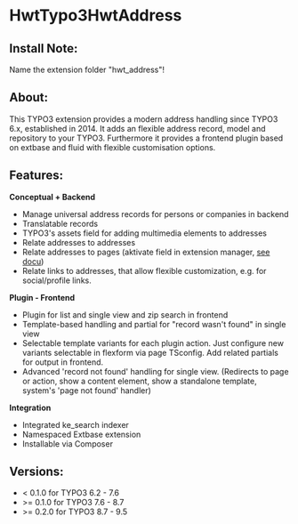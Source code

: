 # HwtTypo3HwtAddress
## Install Note:
Name the extension folder "hwt_address"!

## About:
This TYPO3 extension provides a modern address handling since TYPO3 6.x, established in 2014. It adds an flexible address record, model and repository to your TYPO3. Furthermore it provides a frontend plugin based on extbase and fluid with flexible customisation options.

## Features:

**Conceptual + Backend**

- Manage universal address records for persons or companies in backend
- Translatable records
- TYPO3's assets field for adding multimedia elements to addresses
- Relate addresses to addresses
- Relate addresses to pages (aktivate field in extension manager, [see docu](Documentation/FeatureDisplayRelatedToPage.md))
- Relate links to addresses, that allow flexible customization, e.g. for social/profile links.

**Plugin - Frontend**

- Plugin for list and single view and zip search in frontend
- Template-based handling and partial for "record wasn't found" in single view
- Selectable template variants for each plugin action. Just configure new variants selectable in flexform via page TSconfig. Add related partials for output in frontend.
- Advanced 'record not found' handling for single view. (Redirects to page or action, show a content element, show a standalone template, system's 'page not found' handler)


**Integration**

- Integrated ke_search indexer
- Namespaced Extbase extension
- Installable via Composer

## Versions:
- < 0.1.0 for TYPO3 6.2 - 7.6
- \>= 0.1.0 for TYPO3 7.6 - 8.7
- \>= 0.2.0 for TYPO3 8.7 - 9.5